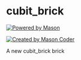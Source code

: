 # cubit_brick

[![Powered by Mason](https://img.shields.io/endpoint?url=https%3A%2F%2Ftinyurl.com%2Fmason)](https://github.com/zoocityboy/mason_coder)

[![Created by Mason Coder](https://img.shields.io/endpoint?url=https%3A%2F%2Ftinyurl.com%2Fmason-coder)](https://github.com/zoocityboy/mason_coder)

A new cubit_brick brick

